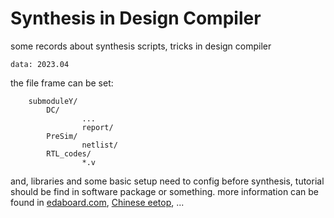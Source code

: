 # Synthesis in Design Compiler
some records about synthesis scripts, tricks in design compiler 

    data: 2023.04 

the file frame can be set:

        submoduleY/
            DC/
                    ...
                    report/
            PreSim/
                    netlist/
            RTL_codes/
                    *.v
and, libraries and some basic setup need to config before synthesis, tutorial should be find in software package or something.
more information can be found in [edaboard.com](https://www.edaboard.com/), [Chinese eetop](https://www.eetop.cn/), ...
